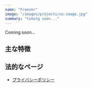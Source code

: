 ```yaml
---
name: "Freezer"
image: "/images/projects/no-image.jpg"
summary: "Coming soon..."
---
```


Coming soon...

## 主な特徴


## 法的なページ
- [プライバシーポリシー](privacy_policy)
